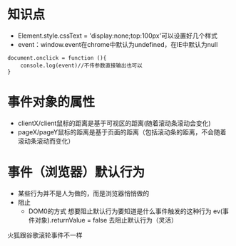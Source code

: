 # 知识点
- Element.style.cssText = 'display:none;top:100px'可以设置好几个样式
- event：window.event在chrome中默认为undefined，在IE中默认为null
```
document.onclick = function (){
    console.log(event)//不传参数直接输出也可以
}
```
# 事件对象的属性
- clientX/client鼠标的距离是基于可视区的距离(随着滚动条滚动会变化)
- pageX/pageY鼠标的距离是基于页面的距离（包括滚动条的距离，不会随着滚动条滚动而变化）
# 事件（浏览器）默认行为
- 某些行为并不是人为做的，而是浏览器悄悄做的
- 阻止
  - DOM0的方式
  想要阻止默认行为要知道是什么事件触发的这种行为
  ev(事件对象).returnValue = false 去阻止默认行为（灵活）
  






火狐跟谷歌滚轮事件不一样